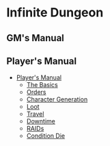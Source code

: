 # Infinite Dungeon

<!-- toc -->

## GM's Manual

<!-- The Big Idea (GM/00.%20The%20Big%20Idea.md) -->
## Player's Manual

- [Player's Manual](Players/00.%20The%20Loop.md)
    - [The Basics](Players/01.%20The%20Basics.md)
    - [Orders](Players/02.%20Orders.md)
    - [Character Generation](Players/03.%20Character%20Generation.md)
    - [Loot](Players/04.%20Loot.md)
    - [Travel](Players/05.%20Travel.md)
    - [Downtime](Players/06.%20Downtime.md)
    - [RAIDs](Players/07.%20Raids.md)
    - [Condition Die](Players/08.%20Condition%20Die.md)
